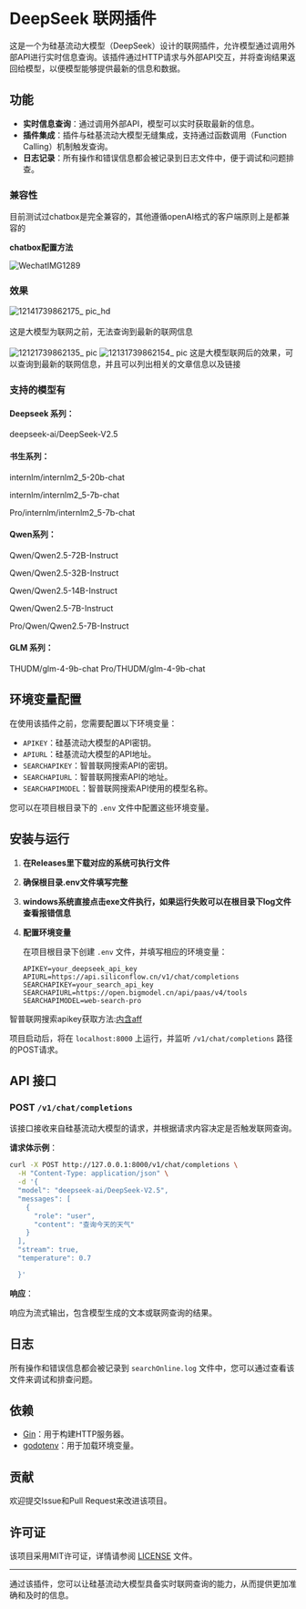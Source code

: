 # DeepSeek 联网插件

这是一个为硅基流动大模型（DeepSeek）设计的联网插件，允许模型通过调用外部API进行实时信息查询。该插件通过HTTP请求与外部API交互，并将查询结果返回给模型，以便模型能够提供最新的信息和数据。

## 功能

- **实时信息查询**：通过调用外部API，模型可以实时获取最新的信息。
- **插件集成**：插件与硅基流动大模型无缝集成，支持通过函数调用（Function Calling）机制触发查询。
- **日志记录**：所有操作和错误信息都会被记录到日志文件中，便于调试和问题排查。

### 兼容性
目前测试过chatbox是完全兼容的，其他遵循openAI格式的客户端原则上是都兼容的

**chatbox配置方法**

![WechatIMG1289](https://github.com/user-attachments/assets/49b69db0-f119-477e-9a9a-b5c8041681d6)



### 效果
![12141739862175_ pic_hd](https://github.com/user-attachments/assets/85458b54-25f0-41db-81f0-09fa78e079b6)<br><br>
这是大模型为联网之前，无法查询到最新的联网信息<br><br>
![12121739862135_ pic](https://github.com/user-attachments/assets/45b57d25-fedd-4bcb-8840-6cf0afe631a7)
![12131739862154_ pic](https://github.com/user-attachments/assets/577e288b-bc05-4687-814a-c3b55d8e94b3)
这是大模型联网后的效果，可以查询到最新的联网信息，并且可以列出相关的文章信息以及链接

### 支持的模型有
#### Deepseek 系列：<br>
deepseek-ai/DeepSeek-V2.5

#### 书生系列：<br>
internlm/internlm2_5-20b-chat

internlm/internlm2_5-7b-chat

Pro/internlm/internlm2_5-7b-chat

#### Qwen系列：<br>
Qwen/Qwen2.5-72B-Instruct

Qwen/Qwen2.5-32B-Instruct

Qwen/Qwen2.5-14B-Instruct

Qwen/Qwen2.5-7B-Instruct

Pro/Qwen/Qwen2.5-7B-Instruct

#### GLM 系列：<br>
THUDM/glm-4-9b-chat
Pro/THUDM/glm-4-9b-chat



## 环境变量配置

在使用该插件之前，您需要配置以下环境变量：

- `APIKEY`：硅基流动大模型的API密钥。
- `APIURL`：硅基流动大模型的API地址。
- `SEARCHAPIKEY`：智普联网搜索API的密钥。
- `SEARCHAPIURL`：智普联网搜索API的地址。
- `SEARCHAPIMODEL`：智普联网搜索API使用的模型名称。

您可以在项目根目录下的 `.env` 文件中配置这些环境变量。

## 安装与运行

1. **在Releases里下载对应的系统可执行文件**
2. **确保根目录.env文件填写完整**
3. **windows系统直接点击exe文件执行，如果运行失败可以在根目录下log文件查看报错信息**
4. **配置环境变量**

   在项目根目录下创建 `.env` 文件，并填写相应的环境变量：

   ```env
   APIKEY=your_deepseek_api_key
   APIURL=https://api.siliconflow.cn/v1/chat/completions
   SEARCHAPIKEY=your_search_api_key
   SEARCHAPIURL=https://open.bigmodel.cn/api/paas/v4/tools
   SEARCHAPIMODEL=web-search-pro
   ```
智普联网搜索apikey获取方法:[内含aff](https://www.bigmodel.cn/invite?icode=yT8eVZEpgS7b5z7C%2B87nKbC%2Fk7jQAKmT1mpEiZXXnFw%3D)


项目启动后，将在 `localhost:8000` 上运行，并监听 `/v1/chat/completions` 路径的POST请求。





## API 接口

### POST `/v1/chat/completions`

该接口接收来自硅基流动大模型的请求，并根据请求内容决定是否触发联网查询。

**请求体示例**：

```bash
curl -X POST http://127.0.0.1:8000/v1/chat/completions \
  -H "Content-Type: application/json" \
  -d '{
  "model": "deepseek-ai/DeepSeek-V2.5",
  "messages": [
    {
      "role": "user",
      "content": "查询今天的天气"
    }
  ],
  "stream": true,
  "temperature": 0.7

  }' 
```

**响应**：

响应为流式输出，包含模型生成的文本或联网查询的结果。

## 日志

所有操作和错误信息都会被记录到 `searchOnline.log` 文件中，您可以通过查看该文件来调试和排查问题。

## 依赖

- [Gin](https://github.com/gin-gonic/gin)：用于构建HTTP服务器。
- [godotenv](https://github.com/joho/godotenv)：用于加载环境变量。

## 贡献

欢迎提交Issue和Pull Request来改进该项目。

## 许可证

该项目采用MIT许可证，详情请参阅 [LICENSE](LICENSE) 文件。

---

通过该插件，您可以让硅基流动大模型具备实时联网查询的能力，从而提供更加准确和及时的信息。
